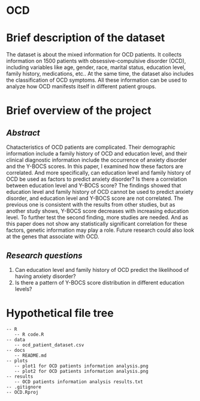 # OCD

# **Brief description of the dataset**

The dataset is about the mixed information for OCD patients. It collects information on 1500 patients with obsessive-compulsive disorder (OCD), including variables like age, gender, race, marital status, education level, family history, medications, etc.. At the same time, the dataset also includes the classification of OCD symptoms. All these information can be used to analyze how OCD manifests itself in different patient groups.

# **Brief overview of the project**

## ***Abstract***

Chatacteristics of OCD patients are complicated. Their demographic information include a family history of OCD and education level, and their clinical diagnostic information include the occurrence of anxiety disorder and the Y-BOCS scores. In this paper, I examined how these factors are correlated. And more specifically, can education level and family history of OCD be used as factors to predict anxiety disorder? Is there a correlation between education level and Y-BOCS score? The findings showed that education level and family history of OCD cannot be used to predict anxiety disorder, and education level and Y-BOCS score are not correlated. The previous one is consistent with the results from other studies, but as another study shows, Y-BOCS score decreases with increasing education level. To further test the second finding, more studies are needed. And as this paper does not show any statistically significant correlation for these factors, genetic information may play a role. Future research could also look at the genes that associate with OCD.

## ***Research questions***

1. Can education level and family history of OCD predict the likelihood of having anxiety disorder?
2. Is there a pattern of Y-BOCS score distribution in different education levels?

# **Hypothetical file tree**

```{r}  
-- R  
   -- R code.R   
-- data  
   -- ocd_patient_dataset.csv  
-- docs  
   -- README.md  
-- plots  
   -- plot1 for OCD patients information analysis.png  
   -- plot2 for OCD patients information analysis.png  
-- results   
   -- OCD patients information analysis results.txt  
-- .gitignore  
-- OCD.Rproj  
